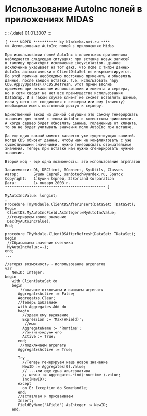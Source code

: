 Использование AutoInc полей в приложениях MIDAS
===============================================

::: {.date}
01.01.2007
:::

    { **** UBPFD *********** by kladovka.net.ru ****
    >> Использование AutoInc полей в приложениях Midas
     
    При использовании полей AutoInc в клиентских приложениях 
    наблюдается следующая ситуация: при вставке новых записей 
    в таблицу происходит исключение EkeyViolation. Данное 
    исключение указывает на тот факт, что поле с типом данных 
    AutoInc автоматически в ClientDataSet не инкрементируется. 
    По этой причине необходимо постоянно применять и обновлять 
    данные, после каждой вставки. Т.е. использовать пару 
    CDS.ApplyUpdates()/CDS.Refresh. Этот прием вполне 
    приемлем при локальном использовании и клиента и сервера, 
    но в сети сводит на нет все преимущества использования 
    DataSnap. И в таком случае клиент не сможет вставлять данные, 
    если у него нет соединения с сервером или ему (клиенту) 
    необходимо иметь постоянный доступ к серверу. 
     
    Единственный выход из данной ситуации это самому генерировать 
    значения для полей с типом AutoInc в клиентском приложении. 
    А когда сервер будет обновлять данные, полеченные от клиента, 
    то он не будет учитывать значения поля AutoInc при вставке. 
     
    Да еще один важный момент касается уже существующих записей. 
    Когда CDS обновит данные, чтобы нам не конфликтовать с уже 
    существующими значениями, нужно генерировать отрицательные 
    значения. Теперь при вставке нам нужно сгенерировать нужное 
    значение.
     
    Второй код - еще одна возможность: это использование агрегатов
     
    Зависимости: DB, DBClient, MConnect, SysUtils, Classes
    Автор:       Бушин Сергей, sanbotech@yandex.ru, Братск
    Copyright:   1)Бушин Сергей, 2)Borland Corparation
    Дата:        14 января 2003 г.
    ********************************************** }
     
    MyAutoIncValue: longint;
    …
    Procedure TmyModaule.ClientDSAfterInsert(DataSet: TDataSet);
    Begin
     ClientDS.MyAutoIncField.AsInteger:=MyAutoIncValue;
     //генерируем новое значение
     Dec(MyAutoIncValue);
    End;
     
    procedure TMyModule.ClientDSAfterRefresh(DataSet: TDataSet);
    begin
     //Сбрасываем значение счетчика
     MyAutoIncValue:=-1;
    end;
    ...
     
    //вторая возможность - использование агрегатов
    var
       NewID: Integer;
    begin
       with ClientDataSet do 
       begin
           //вначале отключаем и очищаем агрегаты
          AggregatesActive := False;
          Aggregates.Clear;
          //Теперь добавляем 
          with Aggregates.Add do
          begin
            //здаем ему выражение
            Expression := 'Max(AField)';
             //имя 
            AggregateName := 'Runtime';
            //активизируем его
            Active := True;
          end;
           //подключаем агрегаты 
          AggregatesActive := True;
     
          Try
            //Теперь генерируем наше новое значение 
            NewID := Aggregates[0].Value; 
            // ...или еще одна альтернатива
            // NewID := Aggregates.Find('Runtime').Value;
            Inc(NewID);
          except
            on E: Exception do SomeHandle; 
          end;
          //вставляем и присваиваем
          Insert;
          FieldByName('AField').AsInteger := NewID;
       end;
